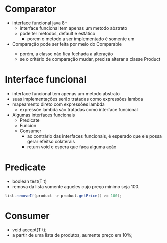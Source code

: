 # Comparator
- interface funcional java 8+
  - interface funcional tem apenas um metodo abstrato
  - pode ter metodos, default e estático
    - porem o metodo a ser implementado é somente um
- Comparação pode ser feita por meio do Comparable<Product>
  - porém, a classe não fica fechada a alteração
  - se o critério de comparação mudar, precisa alterar a classe Product

# Interface funcional
- interface funcional tem apenas um metodo abstrato
- suas implementações serão tratadas como expressões lambda
- mapeamento direto com expressões lambda
  - expressõe lambda são tratadas como interface funcional
- Algumas interfaces funcionais
  - Predicate
  - Funcion
  - Consumer
    - ao contrário das interfaces funcionais, é esperado que ele possa gerar efeitso colaterais
    - return void e espera que faça alguma ação

# Predicate
- boolean test(T t)
- remova da lista somente aqueles cujo preço mínimo seja 100.
```java
list.removeIf(product -> product.getPrice() >= 100);
```
# Consumer
- void accept(T t);
- a partir de uma lista de produtos, aumente preço em 10%;